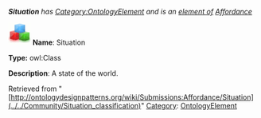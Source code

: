 ___Situation__ has [Category:OntologyElement](../../Category/OntologyElement "Category:OntologyElement") and is an [element of](../../Property/ElementOf "Property:ElementOf") [Affordance](../../Submissions/Affordance "Submissions:Affordance")_


  




[![Class](../../images/thumb/2/27/Class.gif/45px-Class.gif)](../../Image/Class.gif "Class")
__Name__: Situation 


__Type:__ owl:Class 


__Description__: A state of the world. 





Retrieved from "[http://ontologydesignpatterns.org/wiki/Submissions:Affordance/Situation](../../Community/Situation_classification)"
 [Category](http://ontologydesignpatterns.org/wiki/Special:Categories "Special:Categories"): [OntologyElement](../../Category/OntologyElement "Category:OntologyElement")